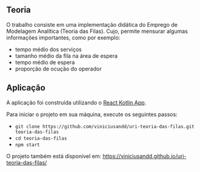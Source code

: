 ## Teoria

O trabalho consiste em uma implementação didática do Emprego de Modelagem Analítica (Teoria das Filas). Cujo, permite mensurar algumas informações importantes, como por exemplo:

- tempo médio dos serviços
- tamanho médio da fila na área de espera
- tempo médio de espera
- proporção de ocução do operador

## Aplicação

A aplicação foi construída utilizando o [React Kotlin App](https://github.com/JetBrains/create-react-kotlin-app).

Para iniciar o projeto em sua máquina, execute os seguintes passos: 

- `git clone https://github.com/viniciusandd/uri-teoria-das-filas.git teoria-das-filas`
- `cd teoria-das-filas`
- `npm start`

O projeto também está disponível em: https://viniciusandd.github.io/uri-teoria-das-filas/